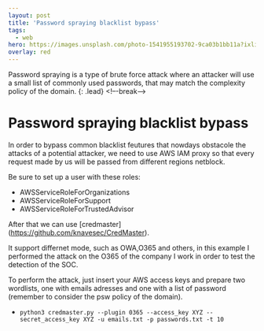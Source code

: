 ```yaml
---
layout: post
title: 'Password spraying blacklist bypass'
tags:
  - web
hero: https://images.unsplash.com/photo-1541955193702-9ca03b1bb11a?ixlib=rb-4.0.3&ixid=M3wxMjA3fDB8MHxwaG90by1wYWdlfHx8fGVufDB8fHx8fA%3D%3D&auto=format&fit=crop&w=1470&q=80
overlay: red
---
```


Password spraying is a type of brute force attack where an attacker will use a small list of commonly used passwords, that may match the complexity policy of the domain. {: .lead} <!–-break-–> 

# Password spraying blacklist bypass

In order to bypass common blacklist feutures that nowdays obstacole the attacks of a potential attacker, we need to use AWS IAM proxy so that every request made by us will be passed from different regions netblock.

Be sure to set up a user with these roles:
- AWSServiceRoleForOrganizations
- AWSServiceRoleForSupport
- AWSServiceRoleForTrustedAdvisor

After that we can use [credmaster] (https://github.com/knavesec/CredMaster). 

It support differnet mode, such as OWA,O365 and others, in this example I performed the attack on the O365 of the company I work in order to test the detection of the SOC.

To perform the attack, just insert your AWS access keys and prepare two wordlists, one with emails adresses and one with a list of password (remember to consider the psw policy of the domain).

- `python3 credmaster.py --plugin 0365 --access_key XYZ --secret_access_key XYZ -u emails.txt -p passwords.txt -t 10`